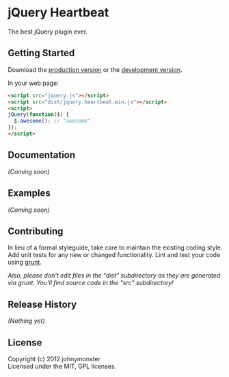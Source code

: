 # jQuery Heartbeat

The best jQuery plugin ever.

## Getting Started
Download the [production version][min] or the [development version][max].

[min]: https://raw.github.com/jnelson/jquery.heartbeat/master/dist/jquery.heartbeat.min.js
[max]: https://raw.github.com/jnelson/jquery.heartbeat/master/dist/jquery.heartbeat.js

In your web page:

```html
<script src="jquery.js"></script>
<script src="dist/jquery.heartbeat.min.js"></script>
<script>
jQuery(function($) {
  $.awesome(); // "awesome"
});
</script>
```

## Documentation
_(Coming soon)_

## Examples
_(Coming soon)_

## Contributing
In lieu of a formal styleguide, take care to maintain the existing coding style. Add unit tests for any new or changed functionality. Lint and test your code using [grunt](https://github.com/cowboy/grunt).

_Also, please don't edit files in the "dist" subdirectory as they are generated via grunt. You'll find source code in the "src" subdirectory!_

## Release History
_(Nothing yet)_

## License
Copyright (c) 2012 johnymonster  
Licensed under the MIT, GPL licenses.
